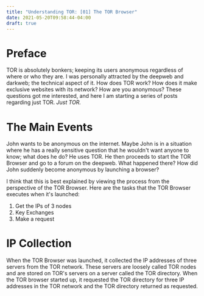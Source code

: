 ```yaml
---
title: "Understanding TOR: [01] The TOR Browser"
date: 2021-05-20T09:58:44-04:00
draft: true
---
```


# Preface

TOR is absolutely bonkers; keeping its users anonymous regardless of where or who they are. I was personally attracted by the deepweb and darkweb; the technical aspect of it. How does TOR work? How does it make exclusive websites with its network? How are you anonymous? These questions got me interested, and here I am starting a series of posts regarding just TOR. *Just TOR.*

# The Main Events

John wants to be anonymous on the internet. Maybe John is in a situation where he has a really sensitive question that he wouldn't want anyone to know; what does he do? He uses TOR. He then proceeds to start the TOR Browser and go to a forum on the deepweb. What happened there? How did John suddenly become anonymous by launching a browser?

I think that this is best explained by viewing the process from the perspective of the TOR Browser. Here are the tasks that the TOR Browser executes when it's launched: 

1. Get the IPs of 3 nodes
2. Key Exchanges
3. Make a request

# IP Collection

When the TOR Browser was launched, it collected the IP addresses of three servers from the TOR network. These servers are loosely called TOR nodes and are stored on TOR's servers on a server called the TOR directory. When the TOR browser started up, it requested the TOR directory for three IP addresses in the TOR network and the TOR directory returned as requested.
